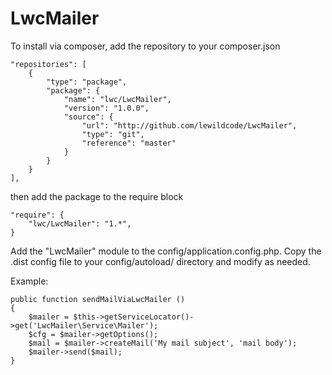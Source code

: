 LwcMailer
===============

To install via composer, add the repository to your composer.json

    "repositories": [
        {
            "type": "package",
            "package": {
                "name": "lwc/LwcMailer",
                "version": "1.0.0",
                "source": {
                    "url": "http://github.com/lewildcode/LwcMailer",
                    "type": "git",
                    "reference": "master"
                }
            }
        }
    ],

then add the package to the require block

    "require": {
        "lwc/LwcMailer": "1.*",
    }

Add the "LwcMailer" module to the config/application.config.php. Copy the .dist config file to your config/autoload/ directory and modify as needed.

Example:

    public function sendMailViaLwcMailer ()
    {
        $mailer = $this->getServiceLocator()->get('LwcMailer\Service\Mailer');
        $cfg = $mailer->getOptions();
        $mail = $mailer->createMail('My mail subject', 'mail body');
        $mailer->send($mail);
    }
